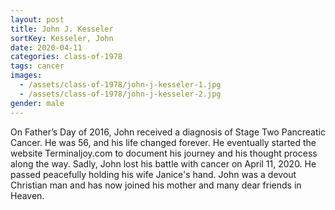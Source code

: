 ```yaml
---
layout: post
title: John J. Kesseler
sortKey: Kesseler, John
date: 2020-04-11
categories: class-of-1978
tags: cancer
images:
  - /assets/class-of-1978/john-j-kesseler-1.jpg
  - /assets/class-of-1978/john-j-kesseler-2.jpg
gender: male
---
```

On Father’s Day of 2016, John received a diagnosis of Stage Two Pancreatic Cancer. He was 56, and his life changed forever. He eventually started the website Terminaljoy.com to document his journey and his thought process along the way. Sadly, John lost his battle with cancer on April 11, 2020. He passed peacefully holding his wife Janice's hand. John was a devout Christian man and has now joined his mother and many dear friends in Heaven.
